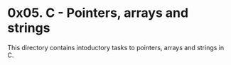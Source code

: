 # 0x05. C - Pointers, arrays and strings
This directory contains intoductory tasks to pointers, arrays and strings in C.